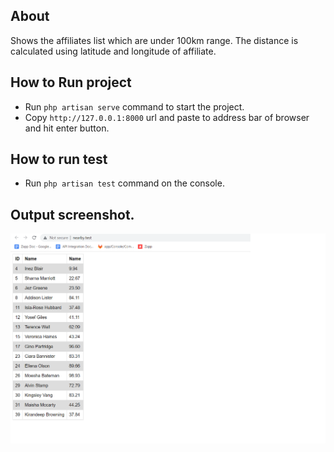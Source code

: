## About

Shows the affiliates list which are under 100km range. The distance is calculated  using latitude and longitude of affiliate.

## How to Run project

- Run `php artisan serve` command to start the project.
- Copy `http://127.0.0.1:8000` url and paste to address bar of browser and hit enter button.

## How to run test

- Run `php artisan test` command on the console.

 

## Output screenshot.
<p align="center"><img src="https://github.com/Dinesh-Wasnik/nearBy/blob/master/output.png"></p>
